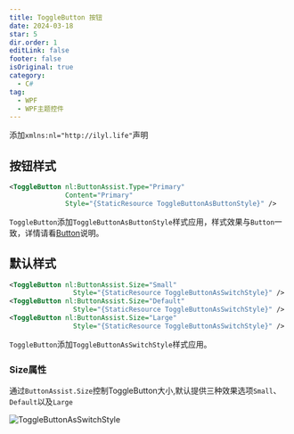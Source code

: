 ```yaml
---
title: ToggleButton 按钮
date: 2024-03-18
star: 5
dir.order: 1
editLink: false
footer: false
isOriginal: true
category:
  - C#
tag:
  - WPF
  - WPF主题控件
---
```


添加`xmlns:nl="http://ilyl.life"`声明

## 按钮样式

```xml
<ToggleButton nl:ButtonAssist.Type="Primary"
              Content="Primary"
              Style="{StaticResource ToggleButtonAsButtonStyle}" />
```

`ToggleButton`添加`ToggleButtonAsButtonStyle`样式应用，样式效果与`Button`一致，详情请看[Button](./button.md)说明。

## 默认样式

```xml
<ToggleButton nl:ButtonAssist.Size="Small"
                Style="{StaticResource ToggleButtonAsSwitchStyle}" />
<ToggleButton nl:ButtonAssist.Size="Default"
                Style="{StaticResource ToggleButtonAsSwitchStyle}" />
<ToggleButton nl:ButtonAssist.Size="Large"
                Style="{StaticResource ToggleButtonAsSwitchStyle}" />
```

`ToggleButton`添加`ToggleButtonAsSwitchStyle`样式应用。

### Size属性

通过`ButtonAssist.Size`控制ToggleButton大小,默认提供三种效果选项`Small`、`Default`以及`Large`

![ToggleButtonAsSwitchStyle](https://nas.ilyl.life:8092/wpf-theme/toggle-button/toggle-button.gif)